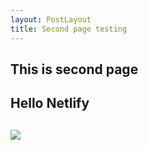 ```yaml
---
layout: PostLayout
title: Second page testing
---
```

## This is second page

## 

## Hello Netlify

## 

![](/upload/netlify_service.png)
